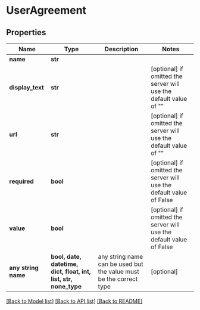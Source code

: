 # UserAgreement


## Properties
Name | Type | Description | Notes
------------ | ------------- | ------------- | -------------
**name** | **str** |  | 
**display_text** | **str** |  | [optional]  if omitted the server will use the default value of ""
**url** | **str** |  | [optional]  if omitted the server will use the default value of ""
**required** | **bool** |  | [optional]  if omitted the server will use the default value of False
**value** | **bool** |  | [optional]  if omitted the server will use the default value of False
**any string name** | **bool, date, datetime, dict, float, int, list, str, none_type** | any string name can be used but the value must be the correct type | [optional]

[[Back to Model list]](../README.md#documentation-for-models) [[Back to API list]](../README.md#documentation-for-api-endpoints) [[Back to README]](../README.md)


